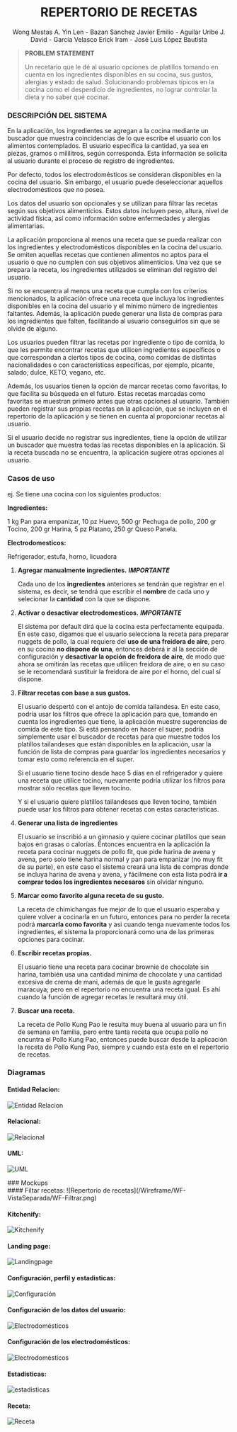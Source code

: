 <div align="center">
	
# **REPERTORIO DE RECETAS**
  
Wong Mestas A. Yin Len -  Bazan Sanchez Javier Emilio - Aguilar Uribe J. David  - García Velasco Erick Iram - José Luis López Bautista 

</div>
  
> <b>PROBLEM STATEMENT</b>
	<div>
	Un recetario que le dé al usuario opciones de platillos tomando en cuenta en los ingredientes disponibles en su cocina, sus gustos, alergias y estado de salud. Solucionando problemas típicos en la cocina como el desperdicio de ingredientes, no lograr controlar la dieta y no saber qué cocinar. 
	<div>
	
 <div>
	
 ### DESCRIPCIÓN DEL SISTEMA
	
<div>	

		    
En la aplicación, los ingredientes se agregan a la cocina mediante un buscador que muestra coincidencias de lo que escribe el usuario con los alimentos contemplados. El usuario especifica la cantidad, ya sea en piezas, gramos o mililitros, según corresponda. Esta información se solicita al usuario durante el proceso de registro de ingredientes.

Por defecto, todos los electrodomésticos se consideran disponibles en la cocina del usuario. Sin embargo, el usuario puede deseleccionar aquellos electrodomésticos que no posea.

Los datos del usuario son opcionales y se utilizan para filtrar las recetas según sus objetivos alimenticios. Estos datos incluyen peso, altura, nivel de actividad física, así como información sobre enfermedades y alergias alimentarias.

La aplicación proporciona al menos una receta que se pueda realizar con los ingredientes y electrodomésticos disponibles en la cocina del usuario. Se omiten aquellas recetas que contienen alimentos no aptos para el usuario o que no cumplen con sus objetivos alimenticios. Una vez que se prepara la receta, los ingredientes utilizados se eliminan del registro del usuario.

Si no se encuentra al menos una receta que cumpla con los criterios mencionados, la aplicación ofrece una receta que incluya los ingredientes disponibles en la cocina del usuario y el mínimo número de ingredientes faltantes. Además, la aplicación puede generar una lista de compras para los ingredientes que falten, facilitando al usuario conseguirlos sin que se olvide de alguno.

Los usuarios pueden filtrar las recetas por ingrediente o tipo de comida, lo que les permite encontrar recetas que utilicen ingredientes específicos o que correspondan a ciertos tipos de cocina, como comidas de distintas nacionalidades o con características específicas, por ejemplo, picante, salado, dulce, KETO, vegano, etc.

Además, los usuarios tienen la opción de marcar recetas como favoritas, lo que facilita su búsqueda en el futuro. Estas recetas marcadas como favoritas se muestran primero antes que otras opciones al usuario. También pueden registrar sus propias recetas en la aplicación, que se incluyen en el repertorio de la aplicación y se tienen en cuenta al proporcionar recetas al usuario.

Si el usuario decide no registrar sus ingredientes, tiene la opción de utilizar un buscador que muestra todas las recetas disponibles en la aplicación. Si la receta buscada no se encuentra, la aplicación sugiere otras opciones al usuario.

</div>
</div>


<div>
		
### Casos de uso

ej. Se tiene una cocina con los siguientes productos:

<div style="margin: 0 auto;">
	
<b>Ingredientes:</b>  

1 kg Pan para empanizar, 10 pz Huevo, 500 gr Pechuga de pollo, 200 gr Tocino, 200 gr Harina,  5 pz Platano, 250 gr Queso Panela.  

**Electrodomesticos:** 

Refrigerador, estufa, horno, licuadora 

</div>

1. **Agregar manualmente ingredientes.** ***IMPORTANTE***

	Cada uno de los **ingredientes** anteriores se tendrán que registrar  en el sistema, es decir, se tendrá que escribir el **nombre** de cada uno y selecionar la **cantidad** con la que se dispone.

2. **Activar o desactivar electrodomesticos.** ***IMPORTANTE***

   	El sistema por default dirá que la cocina esta perfectamente equipada. En este caso, digamos que el usuario selecciona la receta para preparar nuggets de pollo, la cual requiere del **uso de una freidora de aire**, pero en su cocina **no dispone de una**, entonces deberá ir al la sección de configuración y **desactivar la opción de freidora de aire**, de modo que ahora se omitirán las recetas que utilicen freidora de aire, o en su caso se le recomendará sustituir la freidora de aire por el horno, del cual sí dispone.
    
3. **Filtrar recetas con base a sus gustos.**

	El usuario despertó con el antojo de comida tailandesa. En este caso, podría usar los filtros que ofrece la aplicación para que, tomando en cuenta los ingredientes que tiene, la aplicación muestre sugerencias de comida de este tipo. Si está pensando en hacer el super, podría simplemente usar el buscador de recetas para que muestre todos los platillos tailandeses que están disponibles en la aplicación, usar la función de lista de compras para guardar los ingredientes necesarios y tomar esto como referencia en el super. 

	Si el usuario tiene tocino desde hace 5 días en el refrigerador y quiere una receta que utilice tocino, nuevamente podría utilizar los filtros para mostrar sólo recetas que lleven tocino. 

	Y si el usuario quiere platillos tailandeses que lleven tocino, también puede usar los filtros para obtener recetas con estas características.

   
4. **Generar una lista de ingredientes**

 	El usuario se inscribió a un gimnasio y quiere cocinar platillos que sean bajos en grasas o calorías. Entonces encuentra en la aplicación la receta para cocinar nuggets de pollo fit,  que pide harina de avena y avena, pero solo tiene harina normal y pan para empanizar (no muy fit de su parte), en este caso el sistema creará una lista de compras donde se incluya harina de avena y avena, y fácilmene con esta lista podrá **ir a comprar todos los ingredientes necesaros** sin olvidar ninguno.
   
5. **Marcar como favorito alguna receta de su gusto.**

   	La receta de chimichangas fue mejor de lo que el usuario esperaba y quiere volver a cocinarla en un futuro, entonces para no perder la receta podrá **marcarla como favorita** y asi cuando tenga nuevamente todos los ingredientes, el sistema la proporcionará como una de las primeras opciones para cocinar.
    
6. **Escribir recetas propias.**

 	El usuario tiene una receta para cocinar brownie de chocolate sin harina, también usa una cantidad minima de chocolate y una cantidad excesiva de crema de mani, además de que le gusta agregarle maracuya; pero en el repertorio no encuentra una receta igual. Es ahí cuando la función de agregar recetas le resultará muy útil.
 	

8. **Buscar una receta.**

 	La receta de Pollo Kung Pao le resulta muy buena al usuario para un fin de semana en familia, pero entre tanta receta que ocupa pollo no encuntra el Pollo Kung Pao, entonces puede buscar desde la aplicación la receta de Pollo Kung Pao, siempre y cuando esta este en el repertorio de recetas.


</div>

### Diagramas


#### Entidad Relacion: 
![Entidad Relacion](/Diagramas/ModeloE_R.jpg)

#### Relacional:
![Relacional](/Diagramas/Relacional.jpg)

#### UML:
![UML](/Diagramas/UML.jpg)

</div>  

<div>
### Mockups

</div>
#### Filtar recetas:
![Repertorio de recetas](/Wireframe/WF-VistaSeparada/WF-Filtrar.png)

#### Kitchenify:
![Kitchenify](/Mockup/Kitchenify.png)

#### Landing page: 
![Landingpage](/Mockup/LandingPage.png)

#### Configuración, perfil y estadisticas:
![Configuración](/Mockup/Perfil.png)

#### Configuración de los datos del usuario:
![Electrodomésticos](/Mockup/Configuracion.png)

#### Configuración de los electrodomésticos:
![Electrodomésticos](/Mockup/Utensilios.png)

#### Estadisticas:
![estadisticas](/Mockup/Estadisticas.png)

#### Receta:
![Receta](/Mockup/Recetas.png)


  
